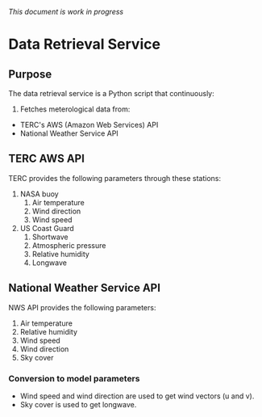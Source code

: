 *This document is work in progress*
# Data Retrieval Service

## Purpose
The data retrieval service is a Python script that continuously:
1. Fetches meterological data from:
- TERC's AWS (Amazon Web Services) API
- National Weather Service API

<!--
## Model Parameters
This document lists the required parameters as input.
-->

## TERC AWS API
TERC provides the following parameters through these stations:
1. NASA buoy
    1. Air temperature
    2. Wind direction
    3. Wind speed
2. US Coast Guard
    1. Shortwave
    2. Atmospheric pressure
    3. Relative humidity
    4. Longwave

## National Weather Service API
NWS API provides the following parameters:
1. Air temperature
2. Relative humidity
3. Wind speed
4. Wind direction
5. Sky cover

### Conversion to model parameters
- Wind speed and wind direction are used to get wind vectors (u and v).
- Sky cover is used to get longwave.
